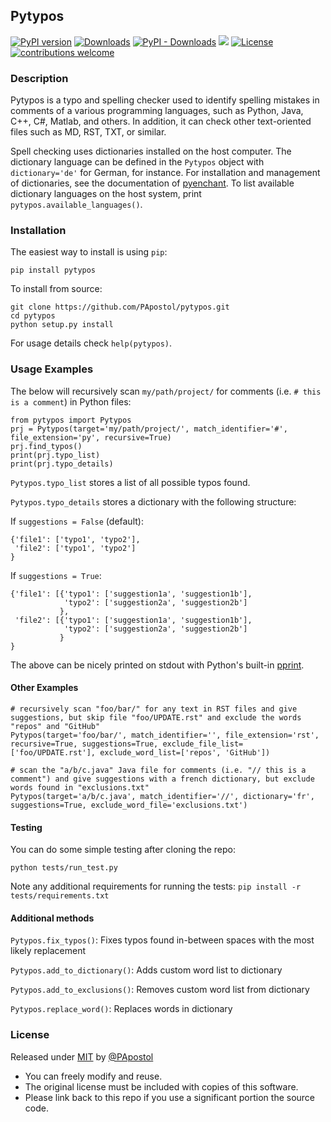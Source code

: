 ## Pytypos

[![PyPI version](https://badge.fury.io/py/pytypos.svg)](https://badge.fury.io/py/pytypos)
[![Downloads](https://static.pepy.tech/personalized-badge/pytypos?period=month&units=international_system&left_color=grey&right_color=yellowgreen&left_text=total%20downloads)](https://pepy.tech/project/pytypos)
[![PyPI - Downloads](https://img.shields.io/pypi/dm/pytypos)](https://pypi.org/project/pytypos/)
[![](https://img.shields.io/badge/python-3.6+-blue.svg)](https://www.python.org/downloads/)
[![License](https://img.shields.io/badge/License-MIT-blue)](#license "Go to license section")
[![contributions welcome](https://img.shields.io/badge/contributions-welcome-brightgreen.svg?style=flat)](https://github.com/PApostol/spark-submit/issues)

### Description
Pytypos is a typo and spelling checker used to identify spelling mistakes in comments of a various programming languages,
such as Python, Java, C++, C#, Matlab, and others. In addition, it can check other text-oriented files such as MD, RST, TXT, or similar.

Spell checking uses dictionaries installed on the host computer.
The dictionary language can be defined in the `Pytypos` object with `dictionary='de'` for German, for instance.
For installation and management of dictionaries, see the documentation of [pyenchant](https://pyenchant.github.io/pyenchant/).
To list available dictionary languages on the host system, print `pytypos.available_languages()`.

### Installation
The easiest way to install is using `pip`:

`pip install pytypos`

To install from source:
```
git clone https://github.com/PApostol/pytypos.git
cd pytypos
python setup.py install
```

For usage details check `help(pytypos)`.

### Usage Examples
The below will recursively scan `my/path/project/` for comments (i.e. `# this is a comment`) in Python files:
```
from pytypos import Pytypos
prj = Pytypos(target='my/path/project/', match_identifier='#', file_extension='py', recursive=True)
prj.find_typos()
print(prj.typo_list)
print(prj.typo_details)
```
`Pytypos.typo_list` stores a list of all possible typos found.

`Pytypos.typo_details` stores a dictionary with the following structure:

If `suggestions = False` (default):
```
{'file1': ['typo1', 'typo2'],
 'file2': ['typo1', 'typo2']
}
```

If `suggestions = True`:
```
{'file1': [{'typo1': ['suggestion1a', 'suggestion1b'],
            'typo2': ['suggestion2a', 'suggestion2b']
           },
 'file2': [{'typo1': ['suggestion1a', 'suggestion1b'],
            'typo2': ['suggestion2a', 'suggestion2b']
           }
}
```
The above can be nicely printed on stdout with Python's built-in [pprint](https://docs.python.org/3/library/pprint.html).

#### Other Examples
```
# recursively scan "foo/bar/" for any text in RST files and give suggestions, but skip file "foo/UPDATE.rst" and exclude the words "repos" and "GitHub"
Pytypos(target='foo/bar/', match_identifier='', file_extension='rst', recursive=True, suggestions=True, exclude_file_list=['foo/UPDATE.rst'], exclude_word_list=['repos', 'GitHub'])

# scan the "a/b/c.java" Java file for comments (i.e. "// this is a comment") and give suggestions with a french dictionary, but exclude words found in "exclusions.txt"
Pytypos(target='a/b/c.java', match_identifier='//', dictionary='fr', suggestions=True, exclude_word_file='exclusions.txt')
```

#### Testing

You can do some simple testing after cloning the repo:

`python tests/run_test.py`

Note any additional requirements for running the tests: `pip install -r tests/requirements.txt`

#### Additional methods

`Pytypos.fix_typos()`: Fixes typos found in-between spaces with the most likely replacement

`Pytypos.add_to_dictionary()`: Adds custom word list to dictionary

`Pytypos.add_to_exclusions()`: Removes custom word list from dictionary

`Pytypos.replace_word()`: Replaces words in dictionary

### License

Released under [MIT](/LICENSE) by [@PApostol](https://github.com/PApostol)

- You can freely modify and reuse.
- The original license must be included with copies of this software.
- Please link back to this repo if you use a significant portion the source code.
